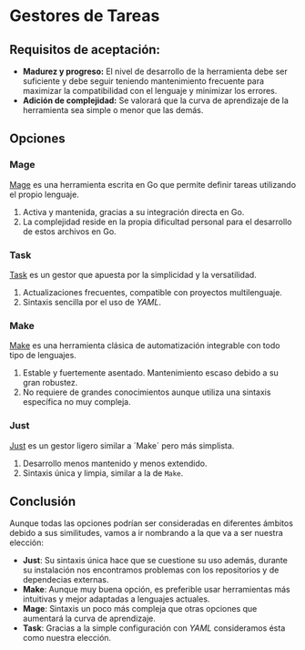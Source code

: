 # Gestores de Tareas
## Requisitos de aceptación:

- **Madurez y progreso:** El nivel de desarrollo de la herramienta debe ser suficiente y debe seguir teniendo mantenimiento frecuente para maximizar la compatibilidad con el lenguaje y minimizar los errores.
- **Adición de complejidad:** Se valorará que la curva de aprendizaje de la herramienta sea simple o menor que las demás.

## Opciones
### Mage
[Mage](https://magefile.org/) es una herramienta escrita en Go que permite definir tareas utilizando el propio lenguaje.

1. Activa y mantenida, gracias a su integración directa en Go.
2. La complejidad reside en la propia dificultad personal para el desarrollo de estos archivos en Go.

### Task
[Task](https://taskfile.dev/) es un gestor que apuesta por la simplicidad y la versatilidad.

1. Actualizaciones frecuentes, compatible con proyectos multilenguaje.
2. Sintaxis sencilla por el uso de *YAML*.

### Make

[Make](https://www.gnu.org/software/make/) es una herramienta clásica de automatización integrable con todo tipo de lenguajes.

1. Estable y fuertemente asentado. Mantenimiento escaso debido a su gran robustez.
2. No requiere de grandes conocimientos aunque utiliza una sintaxis específica no muy compleja.

### Just
[Just](https://just.systems/) es un gestor ligero similar a ´Make´ pero más simplista.

1. Desarrollo menos mantenido y menos extendido.
2. Sintaxis única y limpia, similar a la de `Make`.

## Conclusión
Aunque todas las opciones podrían ser consideradas en diferentes ámbitos debido a sus similitudes, vamos a ir nombrando a la que va a ser nuestra elección:

- **Just**: Su sintaxis única hace que se cuestione su uso además, durante su instalación nos encontramos problemas con los repositorios y de dependecias externas.
- **Make**: Aunque muy buena opción, es preferible usar herramientas más intuitivas y mejor adaptadas a lenguajes actuales.
- **Mage**: Sintaxis un poco más compleja que otras opciones que aumentará la curva de aprendizaje.
- **Task**: Gracias a la simple configuración con *YAML* consideramos ésta como nuestra elección.
